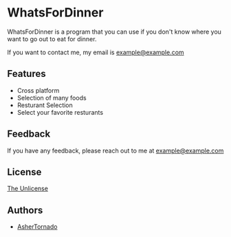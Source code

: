 #  WhatsForDinner

WhatsForDinner is a program that you can use if you 
don't know where you want to go out to eat for dinner.

If you want to contact me, my email is example@example.com



## Features

- Cross platform
- Selection of many foods
- Resturant Selection
- Select your favorite resturants
## Feedback

If you have any feedback, please reach out to me at example@example.com


## License

[The Unlicense](https://choosealicense.com/licenses/unlicense/)


## Authors

- [AsherTornado](https://www.github.com/AsherTornado)
